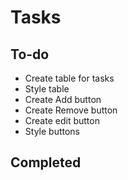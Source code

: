 # Tasks

## To-do
- Create table for tasks
- Style table
- Create Add button
- Create Remove button
- Create edit button
- Style buttons

## Completed